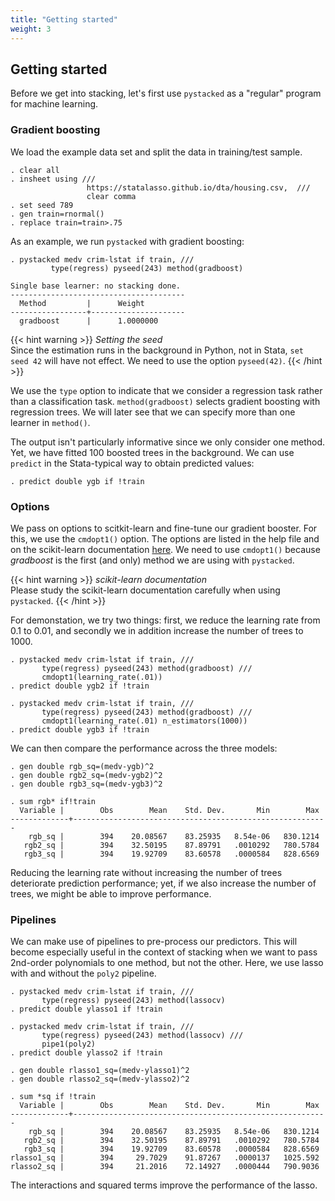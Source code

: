 ```yaml
---
title: "Getting started"
weight: 3
---
```


## Getting started

Before we get into stacking, let's first use `pystacked` as a "regular"
program for machine learning. 

### Gradient boosting

We load the example data set and split the data in training/test sample. 
```
. clear all
. insheet using ///
                 https://statalasso.github.io/dta/housing.csv,  ///
                 clear comma
. set seed 789
. gen train=rnormal()
. replace train=train>.75
```

As an example, we run `pystacked` with gradient boosting: 

```
. pystacked medv crim-lstat if train, ///
         type(regress) pyseed(243) method(gradboost)

Single base learner: no stacking done.
---------------------------------------
  Method         |      Weight
-----------------+---------------------
  gradboost      |      1.0000000
```

{{< hint warning >}}
*Setting the seed*  
Since the estimation runs in the background in Python, not in Stata, `set seed 42` will have not effect. We
need to use the option `pyseed(42)`.
{{< /hint >}}

We use the `type` option to indicate that we consider a regression task rather than a classification task. `method(gradboost)` selects gradient boosting with regression trees. We will later see that we can specify more than one learner in `method()`. 

The output isn't particularly informative since we only consider one method. Yet, we have fitted 100 boosted trees in the background. We can use `predict` in the Stata-typical way to obtain predicted values: 

```
. predict double ygb if !train
```

### Options

We pass on options to scitkit-learn and fine-tune our gradient booster. For this, we use the 
`cmdopt1()` option. The options are listed in the help file and on the scikit-learn documentation 
[here](https://scikit-learn.org/stable/modules/generated/sklearn.ensemble.GradientBoostingRegressor.html).
We need to use `cmdopt1()` because *gradboost* is the first (and only) method we are using with 
`pystacked`.

{{< hint warning >}}
*scikit-learn documentation*  
Please study the scikit-learn documentation carefully when using `pystacked`.
{{< /hint >}}

For demonstation, we try two things: first, we reduce the learning rate
from 0.1 to 0.01, and secondly we in addition increase the number of trees to 1000. 

```
. pystacked medv crim-lstat if train, ///
       type(regress) pyseed(243) method(gradboost) ///
       cmdopt1(learning_rate(.01))
. predict double ygb2 if !train

. pystacked medv crim-lstat if train, ///
       type(regress) pyseed(243) method(gradboost) ///
       cmdopt1(learning_rate(.01) n_estimators(1000))
. predict double ygb3 if !train
```

We can then compare the performance across the three models:

```
. gen double rgb_sq=(medv-ygb)^2
. gen double rgb2_sq=(medv-ygb2)^2
. gen double rgb3_sq=(medv-ygb3)^2

. sum rgb* if!train
  Variable |        Obs        Mean    Std. Dev.       Min        Max
-------------+---------------------------------------------------------
    rgb_sq |        394    20.08567    83.25935   8.54e-06   830.1214
   rgb2_sq |        394    32.50195    87.89791   .0010292   780.5784
   rgb3_sq |        394    19.92709    83.60578   .0000584   828.6569
```

Reducing the learning rate without increasing the number of trees deteriorate prediction performance; yet, if we also increase the number of trees, we might be able to improve performance. 

### Pipelines

We can make use of pipelines to pre-process our predictors. This will become especially useful in the context of stacking when we want to pass 2nd-order polynomials to one method, but not the other. Here, we use lasso with and without the `poly2` pipeline.

```
. pystacked medv crim-lstat if train, ///
       type(regress) pyseed(243) method(lassocv)  
. predict double ylasso1 if !train

. pystacked medv crim-lstat if train, ///
       type(regress) pyseed(243) method(lassocv) ///
       pipe1(poly2)
. predict double ylasso2 if !train

. gen double rlasso1_sq=(medv-ylasso1)^2
. gen double rlasso2_sq=(medv-ylasso2)^2

. sum *sq if !train
  Variable |        Obs        Mean    Std. Dev.       Min        Max
-------------+---------------------------------------------------------
    rgb_sq |        394    20.08567    83.25935   8.54e-06   830.1214
   rgb2_sq |        394    32.50195    87.89791   .0010292   780.5784
   rgb3_sq |        394    19.92709    83.60578   .0000584   828.6569
rlasso1_sq |        394     29.7029    91.87267   .0000137   1025.592
rlasso2_sq |        394     21.2016    72.14927   .0000444   790.9036

```

The interactions and squared terms improve the performance of the lasso. 